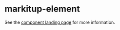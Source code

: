 markitup-element
================

See the [component landing page](http://polymer.github.io/markitup-element) for more information.